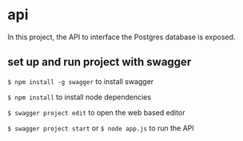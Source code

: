 # api
In this project, the API to interface the Postgres database is exposed.

## set up and run project with swagger
`$ npm install -g swagger` to install swagger   

`$ npm install` to install node dependencies   

`$ swagger project edit` to open the web based editor   

`$ swagger project start` or `$ node app.js` to run the API

